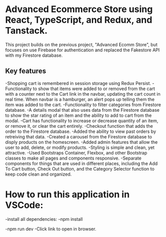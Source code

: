 # Advanced Ecommerce Store using React, TypeScript, and Redux, and Tanstack.

This project builds on the previous project, "Advanced Ecomm Store", but focuses on use Firebase for authentication and replaced the Fakestore API with my Firestore database.

## Key features 

-Shopping cart is remembered in session storage using Redux Persist.
-Functionality to show that items were added to or removed from the cart with a counter next to the Cart link in the navbar, updating the cart count in real time. When navbar is a hamburger, an alert pops up telling them the item was added to the cart.
-Functionality to filter categories from Firestore database.
-A details modal that also uses data from the Firestore database to show the star rating of an item and the ability to add to cart from the modal.
-Cart has functionality to increase or decrease quantity of an item, or remove it, or clear the cart entirely.
-Checkout function that adds the order to the Firestore database.
-Added the ability to view past orders by retreiving that data.
-Created a carousel from the Firestore database to disply products on the homescreen.
-Added admin features that allow the user to add, delete, or modify products.
-Styling is simple and clean, yet attractive.
-Used Bootstraps Container, Flexbox, and other Bootstrap classes to make all pages and components responsive.
-Separate components for things that are used in different places, including the Add To Cart button, Check Out button, and the Category Selector function to keep code clean and organized.

# How to run this application in VSCode:

-install all dependencies:
  -npm install 

-npm run dev
  -Click link to open in browser.
